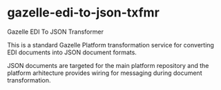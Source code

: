 # gazelle-edi-to-json-txfmr
Gazelle EDI To JSON Transformer

This is a standard Gazelle Platform transformation service for converting EDI documents into JSON document formats. 

JSON documents are targeted for the main platform repository and the platform arhitecture provides wiring for messaging during document transformation. 
